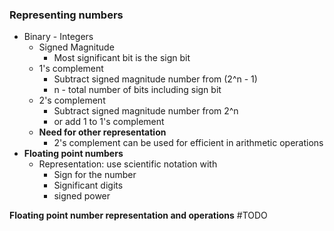 

### Representing numbers
- Binary - Integers 
	- Signed Magnitude
		- Most significant bit is the sign bit
	- 1's complement 
		- Subtract signed magnitude number from (2^n - 1)
		- n - total number of bits including sign bit
	- 2's complement
		- Subtract signed magnitude number from 2^n
		- or add 1 to 1's complement
	- **Need for other representation**
		- 2's complement can be used for efficient in arithmetic operations
- **Floating point numbers**
	- Representation: use scientific notation with
		- Sign for the number
		- Significant digits
		- signed power

**Floating point number representation and operations** #TODO 
